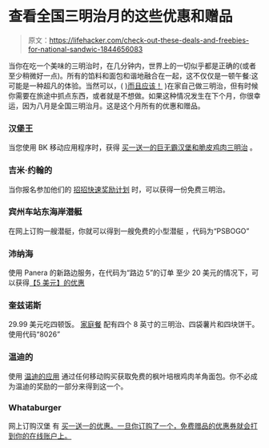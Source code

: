 # 查看全国三明治月的这些优惠和赠品

> 原文：<https://lifehacker.com/check-out-these-deals-and-freebies-for-national-sandwic-1844656083>

当你在吃一个美味的三明治时，在几分钟内，世界上的一切似乎都是正确的(或者至少稍微好一点)。所有的馅料和面包和谐地融合在一起，这不仅仅是一顿午餐:这可能是一种超凡的体验。当然可以，( [)而且应该！](https://skillet.lifehacker.com/sandwich-bread-is-the-only-bread-worth-making-yourself-1843440765) )在家自己做三明治，但有时候你需要在旅途中抓点东西，或者就是不想做。如果这种情况发生在下个月，你很幸运，因为八月是全国三明治月。这是这个月所有的优惠和赠品。



### 汉堡王

当您使用 BK 移动应用程序时，获得 [买一送一的巨无霸汉堡和脆皮鸡肉三明治](https://www.bk.com/offers) 。

### 吉米·约翰的

当你报名参加他们的 [招招快速奖励计划](https://www.jimmyjohns.com/rewards/) 时，可以获得一份免费三明治。

### 宾州车站东海岸潜艇

在网上订购一艘潜艇，你就可以得到一艘免费的小型潜艇 ，代码为“PSBOGO”

### 沛纳海

使用 Panera 的新路边服务，在代码为“路边 5”的订单 至少 20 美元的情况下，可以获得[【5 美元】的优惠](https://www.panerabread.com/en-us/panera-promo-codes-discount-coupons-deals.html)

### 奎兹诺斯

29.99 美元吃四顿饭。 [家庭餐](https://twitter.com/Quiznos/status/1291825895355736065) 配有四个 8 英寸的三明治、四袋薯片和四块饼干。使用代码“8026”

### 温迪的

使用 [温迪的应用](https://www.wendys.com/offers-coupons) 通过任何移动购买获取免费的枫叶培根鸡肉羊角面包。你不必成为温迪的奖励的一部分来得到这一个。

### Whataburger

网上订购汉堡 有 [买一送一的优惠。一旦你订购了一个，免费赠品的优惠券就会打到你的在线账户上。](https://whataburger.com/home)
